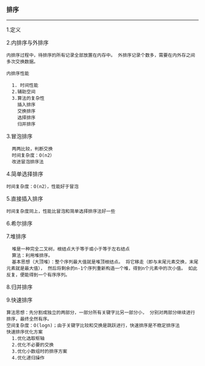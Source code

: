 ### 排序
***
1.定义

2.内排序与外排序
  ```
  内排序过程中，待排序的所有记录全部放置在内存中。 外排序记录个数多，需要在内外存之间多次交换数据。
 
  内排序性能
  
    1. 时间性能
    2.辅助空间
    3.算法的复杂性
      插入排序
      交换排序
      选择排序
      归并排序
  ```    
3.冒泡排序
```
  两两比较，判断交换
  时间复杂度：O(n2）
  改进冒泡排序法
```
4.简单选择排序
 ```
 时间复杂度：O(n2），性能好于冒泡
```
5.直接插入排序
  ```
  时间复杂度同上，性能比冒泡和简单选择排序法好一些
```
6.希尔排序

7.堆排序
```
  堆是一种完全二叉树，根结点大于等于或小于等于左右结点
  算法：利用堆排序。
  基本思想（大顶堆）：整个序列最大值就是堆顶根结点。 将它移走（即与末尾元素交换，末尾元素就是最大值）， 然后将剩余的n-1个序列重新构造一个堆，得到n个元素中的次小值。 如此反复，便能得到一个有序序列。
```
8.归并排序

9.快速排序
  ```
  算法思想：先分割成独立的两部分，一部分所有关键字比另一部分小， 分别对两部分继续进行排序，最终全然有序。
  空间复杂度：O(logn)；由于关键字比较和交换是跳跃进行，快速排序是不稳定排序法
  快速排序优化方案
    1.优化选取枢轴
    2.优化不必要的交换
    3.优化小数组时的排序方案
    4.优化递归操作
  ```
